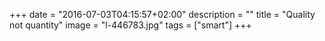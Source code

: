 +++
date = "2016-07-03T04:15:57+02:00"
description = ""
title = "Quality not quantity"
image = "l-446783.jpg"
tags = ["smart"]
+++

